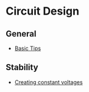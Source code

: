 # Circuit Design

## General

- [Basic Tips](electronics/circuit_design/general/basic_tips.md)

## Stability

- [Creating constant voltages](electronics/circuit_design/stability/creating_constant_voltages.md)
